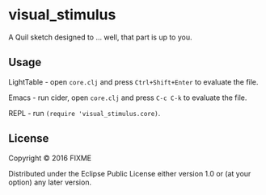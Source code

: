 # visual_stimulus

A Quil sketch designed to ... well, that part is up to you.

## Usage

LightTable - open `core.clj` and press `Ctrl+Shift+Enter` to evaluate the file.

Emacs - run cider, open `core.clj` and press `C-c C-k` to evaluate the file.

REPL - run `(require 'visual_stimulus.core)`.

## License

Copyright © 2016 FIXME

Distributed under the Eclipse Public License either version 1.0 or (at
your option) any later version.
